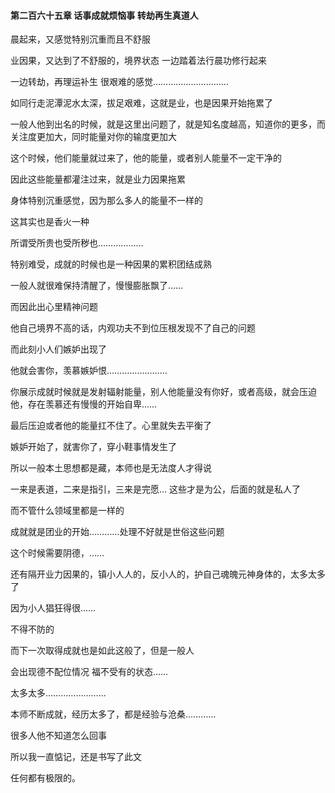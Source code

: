 #### 第二百六十五章 话事成就烦恼事 转劫再生真道人

晨起来，又感觉特别沉重而且不舒服

业因果，又达到了不舒服的，境界状态
一边踏着法行晨功修行起来

一边转劫，再理运补生
很艰难的感觉…………………………

如同行走泥潭泥水太深，拔足艰难，这就是业，也是因果开始拖累了

一般人他到出名的时候，就是这里出问题了，就是知名度越高，知道你的更多，而关注度更加大，同时能量对你的输度更加大

这个时候，他们能量就过来了，他的能量，或者别人能量不一定干净的

因此这些能量都灌注过来，就是业力因果拖累

身体特别沉重感觉，因为那么多人的能量不一样的

这其实也是香火一种

所谓受所贵也受所秽也………………


特别难受，成就的时候也是一种因果的累积团结成熟


一般人就很难保持清醒了，慢慢膨胀飘了……

而因此出心里精神问题

他自己境界不高的话，内观功夫不到位压根发现不了自己的问题

而此刻小人们嫉妒出现了

他就会害你，羡慕嫉妒恨……………………


你展示成就时候就是发射辐射能量，别人他能量没有你好，或者高级，就会压迫他，存在羡慕还有慢慢的开始自卑……


最后压迫或者他的能量扛不住了。心里就失去平衡了


嫉妒开始了，就害你了，穿小鞋事情发生了


所以一般本土思想都是藏，本师也是无法度人才得说

一来是表道，二来是指引，三来是完愿…
这些才是为公，后面的就是私人了

而不管什么领域里都是一样的

成就就是团业的开始…………处理不好就是世俗这些问题

这个时候需要阴德，……

还有隔开业力因果的，镇小人人的，反小人的，护自己魂魄元神身体的，太多太多了

因为小人猖狂得很……

不得不防的

而下一次取得成就也是如此这般了，但是一般人

会出现德不配位情况
福不受有的状态……


太多太多……………………

本师不断成就，经历太多了，都是经验与沧桑…………

很多人他不知道怎么回事

所以我一直惦记，还是书写了此文

任何都有极限的。


